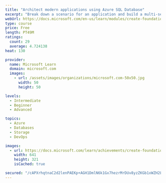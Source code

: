 ```yaml
---
title: "Architect modern applications using Azure SQL Database"
excerpt: "Break down a scenario for an application and build a multi-service solution based on the microservices approach. Learn how to use modern database capabilities to build a foundation for applications."
webUrl: https://docs.microsoft.com/en-us/learn/modules/create-foundation-modern-apps/
type: course
price: Free
length: PT49M
ratings:
  count: 29
  average: 4.724138
heat: 130

provider:
  name: Microsoft Learn
  domain: microsoft.com
  images:
    - url: /assets/images/organizations/microsoft.com-50x50.jpg
      width: 50
      height: 50

levels:
  - Intermediate
  - Beginner
  - Advanced

topics:
  - Azure
  - Databases
  - Storage
  - DevOps

images:
  - url: https://docs.microsoft.com/learn/achievements/create-foundation-modern-apps-social.png
    width: 641
    height: 321
    isCached: true

secured: "/cAPXrhqtnaC2d2lenPAEKp+AGH1DmlN6k1Gx7hezrMrDUv8yzZKGb1xWZH2Lg5WnRhDzvFzaJTXBWaTdVaL8Qtm5Qij+Km0F+V193QyEFOj9xwyBEC1h6zk2bcqh72lB59R0c+o0qS2xPpz1Z2Xgvz6PmjwEEdroia+h4rEOgZKDNzg6WO2+ho2ORBaOPOrCKaAStpYh/yP+R3kx/gfUbC6Ap8nBqgSiVTtuPXQrT9joaC1WqF7WRFiNXc345qZBy/CB6vgK4taVxBLejMGXsgAsRWTjtA080149pP5fyly1fpfkuRYl5GRp02C/EBSP/a9CdHDiVMtXXdws7cAsLL0Bxs/zt9qLqP6+H6EfK1tbq18Nr3X/5DEJRSz3QQGZ2hkx0mxM4ZWdM0mv+D1J5rhzhhbItQ2x2vuFcMek2E=;m5kZbl14WE59uPvt5ZQNbg=="
---
```


